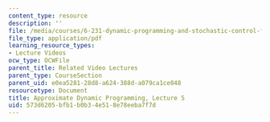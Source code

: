```yaml
---
content_type: resource
description: ''
file: /media/courses/6-231-dynamic-programming-and-stochastic-control-fall-2015/573d6205bfb1b0b34e518e78eeba7f7d_MIT6_231F15_lec05_short.pdf
file_type: application/pdf
learning_resource_types:
- Lecture Videos
ocw_type: OCWFile
parent_title: Related Video Lectures
parent_type: CourseSection
parent_uid: e0ea5281-28d8-a624-388d-a079ca1ce048
resourcetype: Document
title: Approximate Dynamic Programming, Lecture 5
uid: 573d6205-bfb1-b0b3-4e51-8e78eeba7f7d
---
```

